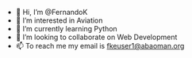 - 👋 Hi, I’m @FernandoK
- 👀 I’m interested in Aviation
- 🌱 I’m currently learning Python
- 💞️ I’m looking to collaborate on Web Development
- 📫 To reach me my email is fkeuser1@abaoman.org 

<!---
Fen062014/Fen062014 is a ✨ special ✨ repository because its `README.md` (this file) appears on your GitHub profile.
You can click the Preview link to take a look at your changes.
--->
